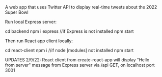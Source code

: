 A web app that uses Twitter API to display real-time tweets about the 2022 Super Bowl

Run local Express server:

cd backend
npm i express //if Express is not installed
npm start

Then run React app client locally:

cd react-client
npm i //if node [modules] not installed
npm start

UPDATES
2/9/22:
React client from create-react-app will display "Hello from server" message from Express server via /api GET, on localhost port 3001
